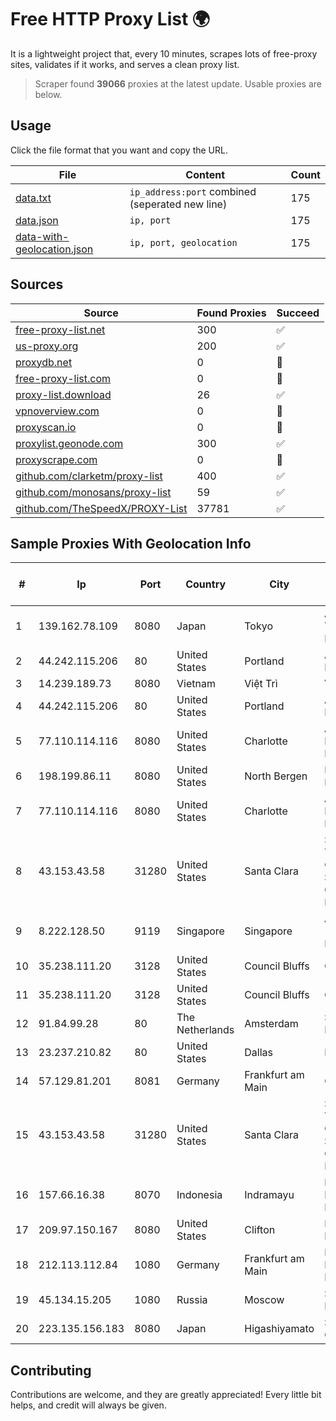 
# Free HTTP Proxy List 🌍

It is a lightweight project that, every 10 minutes, scrapes lots of free-proxy sites, validates if it works, and serves a clean proxy list.


> Scraper found **39066** proxies at the latest update. Usable proxies are below.

## Usage

Click the file format that you want and copy the URL.


|File|Content|Count|
|----|-------|-----|
|[data.txt](https://raw.githubusercontent.com/themiralay/Proxy-List-World/master/data.txt)|`ip_address:port` combined (seperated new line)|175|
|[data.json](https://raw.githubusercontent.com/themiralay/Proxy-List-World/master/data.json)|`ip, port`|175|
|[data-with-geolocation.json](https://raw.githubusercontent.com/themiralay/Proxy-List-World/master/data-with-geolocation.json)|`ip, port, geolocation`|175|

## Sources

|Source|Found Proxies|Succeed|
|------|-------------|-------|
|[free-proxy-list.net](https://free-proxy-list.net)|300|✅|
|[us-proxy.org](https://www.us-proxy.org)|200|✅|
|[proxydb.net](http://proxydb.net)|0|🚫|
|[free-proxy-list.com](https://free-proxy-list.com/?page=&port=&type%5B%5D=http&type%5B%5D=https&up_time=0&search=Search)|0|🚫|
|[proxy-list.download](https://www.proxy-list.download/HTTP)|26|✅|
|[vpnoverview.com](https://vpnoverview.com/privacy/anonymous-browsing/free-proxy-servers)|0|🚫|
|[proxyscan.io](https://www.proxyscan.io)|0|🚫|
|[proxylist.geonode.com](https://proxylist.geonode.com/api/proxy-list?limit=300&page=1&sort_by=lastChecked&sort_type=desc&protocols=http,https)|300|✅|
|[proxyscrape.com](https://api.proxyscrape.com/v2/?request=displayproxies&protocol=http&timeout=10000&country=all&ssl=all&anonymity=all)|0|🚫|
|[github.com/clarketm/proxy-list](https://raw.githubusercontent.com/clarketm/proxy-list/master/proxy-list-raw.txt)|400|✅|
|[github.com/monosans/proxy-list](https://raw.githubusercontent.com/monosans/proxy-list/main/proxies/http.txt)|59|✅|
|[github.com/TheSpeedX/PROXY-List](https://raw.githubusercontent.com/TheSpeedX/PROXY-List/master/http.txt)|37781|✅|


## Sample Proxies With Geolocation Info

|#|Ip|Port|Country|City|Internet Service Provider|
|-|--|----|-------|----|-------------------------|
|1|139.162.78.109|8080|Japan|Tokyo|Akamai Technologies, Inc.|
|2|44.242.115.206|80|United States|Portland|Amazon.com, Inc.|
|3|14.239.189.73|8080|Vietnam|Việt Trì|VNPT|
|4|44.242.115.206|80|United States|Portland|Amazon.com, Inc.|
|5|77.110.114.116|8080|United States|Charlotte|Aeza International LTD|
|6|198.199.86.11|8080|United States|North Bergen|DigitalOcean, LLC|
|7|77.110.114.116|8080|United States|Charlotte|Aeza International LTD|
|8|43.153.43.58|31280|United States|Santa Clara|Shenzhen Tencent Computer Systems Company Limited|
|9|8.222.128.50|9119|Singapore|Singapore|Alibaba Cloud (Singapore) Private Limited|
|10|35.238.111.20|3128|United States|Council Bluffs|Google LLC|
|11|35.238.111.20|3128|United States|Council Bluffs|Google LLC|
|12|91.84.99.28|80|The Netherlands|Amsterdam|Servers Tech Fzco|
|13|23.237.210.82|80|United States|Dallas|FDCservers.net|
|14|57.129.81.201|8081|Germany|Frankfurt am Main|OVH SAS|
|15|43.153.43.58|31280|United States|Santa Clara|Shenzhen Tencent Computer Systems Company Limited|
|16|157.66.16.38|8070|Indonesia|Indramayu|PT Mitra Mandiri Network|
|17|209.97.150.167|8080|United States|Clifton|DigitalOcean, LLC|
|18|212.113.112.84|1080|Germany|Frankfurt am Main|DpkgSoft International Limited|
|19|45.134.15.205|1080|Russia|Moscow|Smart Digital Ideas DOO|
|20|223.135.156.183|8080|Japan|Higashiyamato|So-net Corporation|



## Contributing

Contributions are welcome, and they are greatly appreciated! Every
little bit helps, and credit will always be given.

